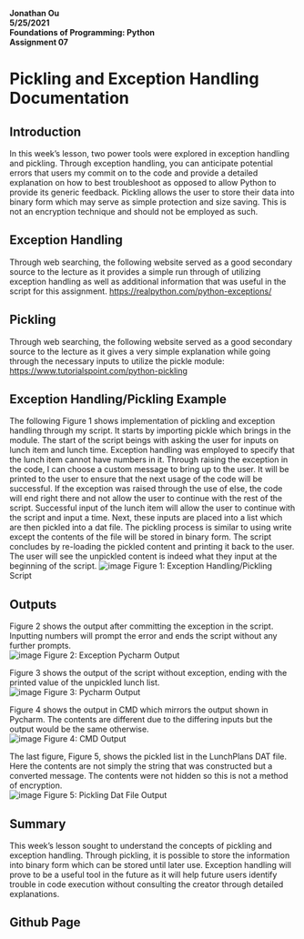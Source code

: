 __Jonathan Ou__  
__5/25/2021__  
__Foundations of Programming: Python__  
__Assignment 07__  

# Pickling and Exception Handling Documentation

## Introduction
In this week’s lesson, two power tools were explored in exception handling and pickling. Through exception handling, you can anticipate potential errors that users my commit on to the code and provide a detailed explanation on how to best troubleshoot as opposed to allow Python to provide its generic feedback. Pickling allows the user to store their data into binary form which may serve as simple protection and size saving. This is not an encryption technique and should not be employed as such.

## Exception Handling
Through web searching, the following website served as a good secondary source to the lecture as it provides a simple run through of utilizing exception handling as well as additional information that was useful in the script for this assignment.
https://realpython.com/python-exceptions/

## Pickling
Through web searching, the following website served as a good secondary source to the lecture as it gives a very simple explanation while going through the necessary inputs to utilize the pickle module:  
https://www.tutorialspoint.com/python-pickling  

## Exception Handling/Pickling Example
The following Figure 1 shows implementation of pickling and exception handling through my script. It starts by importing pickle which brings in the module. The start of the script beings with asking the user for inputs on lunch item and lunch time. Exception handling was employed to specify that the lunch item cannot have numbers in it. Through raising the exception in the code, I can choose a custom message to bring up to the user. It will be printed to the user to ensure that the next usage of the code will be successful. If the exception was raised through the use of else, the code will end right there and not allow the user to continue with the rest of the script. Successful input of the lunch item will allow the user to continue with the script and input a time. Next, these inputs are placed into a list which are then pickled into a dat file. The pickling process is similar to using write except the contents of the file will be stored in binary form. The script concludes by re-loading the pickled content and printing it back to the user. The user will see the unpickled content is indeed what they input at the beginning of the script.
![image](https://user-images.githubusercontent.com/29714047/119613518-03c4f580-bdb2-11eb-9758-cfe39748c438.png)
Figure 1: Exception Handling/Pickling Script

## Outputs
Figure 2 shows the output after committing the exception in the script. Inputting numbers will prompt the error and ends the script without any further prompts.  
![image](https://user-images.githubusercontent.com/29714047/119613561-13443e80-bdb2-11eb-80af-09990de7c1f7.png)
Figure 2: Exception Pycharm Output

Figure 3 shows the output of the script without exception, ending with the printed value of the unpickled lunch list.  
![image](https://user-images.githubusercontent.com/29714047/119613582-193a1f80-bdb2-11eb-8f41-cb4b4c1cba10.png)
Figure 3: Pycharm Output

Figure 4 shows the output in CMD which mirrors the output shown in Pycharm. The contents are different due to the differing inputs but the output would be the same otherwise.  
![image](https://user-images.githubusercontent.com/29714047/119613604-1fc89700-bdb2-11eb-9fa0-ed5330ec0f09.png)
Figure 4: CMD Output

The last figure, Figure 5, shows the pickled list in the LunchPlans DAT file. Here the contents are not simply the string that was constructed but a converted message. The contents were not hidden so this is not a method of encryption.  
![image](https://user-images.githubusercontent.com/29714047/119613630-26efa500-bdb2-11eb-871e-1bb67c427c9d.png)
Figure 5: Pickling Dat File Output

## Summary
This week’s lesson sought to understand the concepts of pickling and exception handling. Through pickling, it is possible to store the information into binary form which can be stored until later use. Exception handling will prove to be a useful tool in the future as it will help future users identify trouble in code execution without consulting the creator through detailed explanations.

## Github Page
